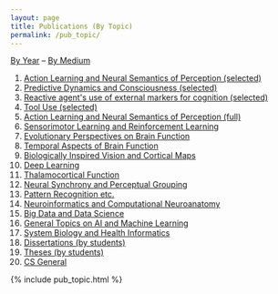 ```yaml
---
layout: page
title: Publications (By Topic)
permalink: /pub_topic/
---
```


<a href="/pub_year/">By Year</a> &ndash; <a href="/pub_medium/">By Medium</a> 

<ol class="listing">
<li> <a href="#Action">Action Learning and Neural Semantics of Perception (selected)</a></li>
<li> <a href="#Predictive">Predictive Dynamics and Consciousness (selected)</a></li>
<li> <a href="#Reactive">Reactive agent's use of external markers for cognition (selected)</a></li>
<li> <a href="#Tool">Tool Use (selected)</a></li>
<li> <a href="#Action">Action Learning and Neural Semantics of Perception (full)</a></li>
<li> <a href="#Sensorimotor">Sensorimotor Learning and Reinforcement Learning</a></li>
<li> <a href="#Evolutionary">Evolutionary Perspectives on Brain Function</a></li>
<li> <a href="#Temporal">Temporal Aspects of Brain Function</a></li>
<li> <a href="#Biologically">Biologically Inspired Vision and Cortical Maps</a></li>
<li> <a href="#Deep">Deep Learning</a></li>
<li> <a href="#Thalamocortical">Thalamocortical Function</a></li>
<li> <a href="#Neural">Neural Synchrony and Perceptual Grouping</a></li>
<li> <a href="#Pattern">Pattern Recognition etc.</a></li>
<li> <a href="#Neuroinformatics">Neuroinformatics and Computational Neuroanatomy</a></li>
<li> <a href="#Big">Big Data and Data Science</a></li>
<li> <a href="#General">General Topics on AI and Machine Learning</a></li>
<li> <a href="#System">System Biology and Health Informatics</a></li>
<li> <a href="#Dissertations">Dissertations (by students)</a></li>
<li> <a href="#Theses">Theses (by students)</a></li>
<li> <a href="#CS">CS General</a></li>
</ol>
{% include pub_topic.html %}
